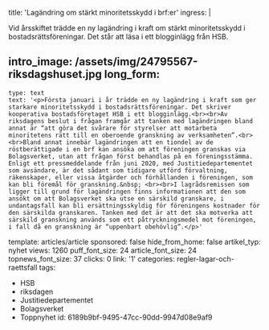 title: 'Lagändring om stärkt minoritetsskydd i brf:er'
ingress: |
  <p>Vid årsskiftet trädde en ny lagändring i kraft om stärkt minoritetsskydd i bostadsrättsföreningar. Det står att läsa i ett blogginlägg från HSB.
  </p>
  
intro_image: /assets/img/24795567-riksdagshuset.jpg
long_form:
  -
    type: text
    text: '<p>Första januari i år trädde en ny lagändring i kraft som ger starkare minoritetsskydd i bostadsrättsföreningar. Det skriver kooperativa bostadsföretaget HSB i ett blogginlägg.<br><br>Av riksdagens beslut i frågan framgår att tanken med lagändringen bland annat är “att göra det svårare för styrelser att motarbeta minoritetens rätt till en oberoende granskning av verksamheten”.<br><br>Bland annat innebär lagändringen att en tiondel av de röstberättigade i en brf kan ansöka om att föreningen granskas via Bolagsverket, utan att frågan först behandlas på en föreningsstämma. Enligt ett pressmeddelande från juni 2020, med Justitiedepartementet som avsändare, är det sådant som tidigare utförd förvaltning, räkenskaper, eller vissa åtgärder och förhållanden i föreningen, som kan bli föremål för granskning.&nbsp; <br><br>I lagrådsremissen som ligger till grund för lagändringen finns informationen att den som ansökt om att Bolagsverket ska utse en särskild granskare, i undantagsfall kan bli ersättningsskyldig för föreningens kostnader för den särskilda granskaren. Tanken med det är att det ska motverka att särskild granskning används som ett påtryckningsmedel mot föreningen, i fall då en granskning är “uppenbart obehövlig”.</p>'
template: articles/article
sponsored: false
hide_from_home: false
artikel_typ: nyhet
views: 1260
puff_font_size: 24
article_font_size: 24
topnews_font_size: 37
clicks: 0
link: '1'
categories: regler-lagar-och-raettsfall
tags:
  - HSB
  - riksdagen
  - Justitiedepartementet
  - Bolagsverket
  - Toppnyhet
id: 6189b9bf-9495-47cc-90dd-9947d08e9af9
